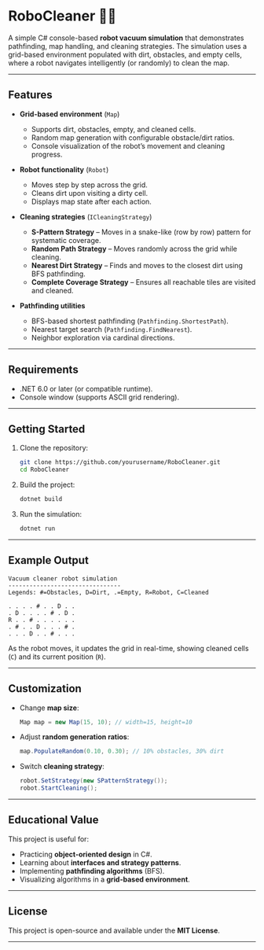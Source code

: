 # RoboCleaner 🧹🤖

A simple C# console-based **robot vacuum simulation** that demonstrates pathfinding, map handling, and cleaning strategies. The simulation uses a grid-based environment populated with dirt, obstacles, and empty cells, where a robot navigates intelligently (or randomly) to clean the map.

---

## Features

* **Grid-based environment** (`Map`)

  * Supports dirt, obstacles, empty, and cleaned cells.
  * Random map generation with configurable obstacle/dirt ratios.
  * Console visualization of the robot’s movement and cleaning progress.

* **Robot functionality** (`Robot`)

  * Moves step by step across the grid.
  * Cleans dirt upon visiting a dirty cell.
  * Displays map state after each action.

* **Cleaning strategies** (`ICleaningStrategy`)

  * **S-Pattern Strategy** – Moves in a snake-like (row by row) pattern for systematic coverage.
  * **Random Path Strategy** – Moves randomly across the grid while cleaning.
  * **Nearest Dirt Strategy** – Finds and moves to the closest dirt using BFS pathfinding.
  * **Complete Coverage Strategy** – Ensures all reachable tiles are visited and cleaned.

* **Pathfinding utilities**

  * BFS-based shortest pathfinding (`Pathfinding.ShortestPath`).
  * Nearest target search (`Pathfinding.FindNearest`).
  * Neighbor exploration via cardinal directions.

---

## Requirements

* .NET 6.0 or later (or compatible runtime).
* Console window (supports ASCII grid rendering).

---

## Getting Started

1. Clone the repository:

   ```bash
   git clone https://github.com/yourusername/RoboCleaner.git
   cd RoboCleaner
   ```

2. Build the project:

   ```bash
   dotnet build
   ```

3. Run the simulation:

   ```bash
   dotnet run
   ```

---

## Example Output

```
Vacuum cleaner robot simulation
--------------------------------
Legends: #=Obstacles, D=Dirt, .=Empty, R=Robot, C=Cleaned

. . . . # . . D . .
. D . . . . # . D .
R . . # . . . . . .
. # . . D . . . # .
. . . D . . # . . .
```

As the robot moves, it updates the grid in real-time, showing cleaned cells (`C`) and its current position (`R`).

---

## Customization

* Change **map size**:

  ```csharp
  Map map = new Map(15, 10); // width=15, height=10
  ```

* Adjust **random generation ratios**:

  ```csharp
  map.PopulateRandom(0.10, 0.30); // 10% obstacles, 30% dirt
  ```

* Switch **cleaning strategy**:

  ```csharp
  robot.SetStrategy(new SPatternStrategy());
  robot.StartCleaning();
  ```

---

## Educational Value

This project is useful for:

* Practicing **object-oriented design** in C#.
* Learning about **interfaces and strategy patterns**.
* Implementing **pathfinding algorithms** (BFS).
* Visualizing algorithms in a **grid-based environment**.

---

## License

This project is open-source and available under the **MIT License**.

---
